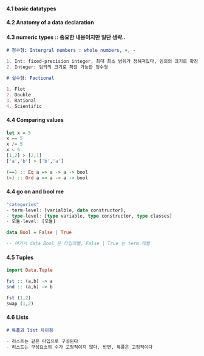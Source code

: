 #### 4.1 basic datatypes

#### 4.2 Anatomy of a data declaration

#### 4.3 numeric types :: 중요한 내용이지만 일단 생략..

```md
# 정수형: Intergral numbers : whole numbers, +, -

1. Int: fixed-precision integer, 최대 최소 범위가 정해져있다, 임의의 크기로 확장 불가
2. Integer: 임의의 크기로 확장 가능한 정수형

# 실수형: Factional

1. Flot
2. Double
3. Rational
4. Scientific
```

#### 4.4 Comparing values

```hs
let x = 5
x == 5
x /= 5
x < 6
[1,2] > [2,1]
['a','b'] > ['b','a']

(==) :: Eq a => a -> a -> bool
(<) :: Ord a => a -> a -> bool

```

#### 4.4 go on and bool me

```hs
"categories"
- term-level: [varialble, data constructor],
- type-level: [type variable, type constructor, type classes]
- 모듈-level: [모듈]

data Bool = False | True

-- 여기서 data Bool 은 타입레벨, False | True 는 term 레벨


```

#### 4.5 Tuples

```hs
import Data.Tuple

fst :: (a,b) -> a
snd :: (a,b) -> b

fst (1,2)
swap (1,2)


```

#### 4.6 Lists

```md
# 튜플과 list 차이점

- 리스트는 같은 타입으로 구성된다
- 리스트는 구성요소의 수가 고정적이지 않다. 반면, 튜플은 고정적이다
```
